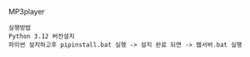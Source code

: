 M P 3 p l a y e r 
```
실행방법
Python 3.12 버전설치
파이썬 설치하고후 pipinstall.bat 실행 -> 설치 완료 되면 -> 웹서버.bat 실행
```
